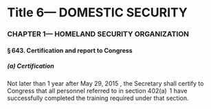 
# Title 6— DOMESTIC SECURITY
### CHAPTER 1— HOMELAND SECURITY ORGANIZATION
#### § 643. Certification and report to Congress
##### (a) Certification

Not later than 1 year after May 29, 2015 , the Secretary shall certify to Congress that all personnel referred to in section 402(a)  1 have successfully completed the training required under that section.
